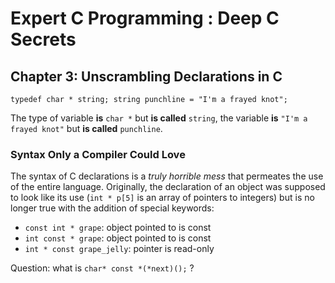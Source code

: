 Expert C Programming : Deep C Secrets
=====================================

Chapter 3: Unscrambling Declarations in C
-----------------------------------------

`typedef char * string;
string punchline = "I'm a frayed knot";`

The type of variable **is** `char *` but **is called** `string`, the variable
**is** `"I'm a frayed knot"` but **is called** `punchline`.

### Syntax Only a Compiler Could Love
The syntax of C declarations is a *truly horrible mess* that permeates the use
of the entire language. Originally, the declaration of an object was supposed to
look like its use (`int * p[5]` is an array of pointers to integers) but is no
longer true with the addition of special keywords:
* `const int * grape`: object pointed to is const
* `int const * grape`: object pointed to is const
* `int * const grape_jelly`: pointer is read-only

Question: what is `char* const *(*next)();` ?
